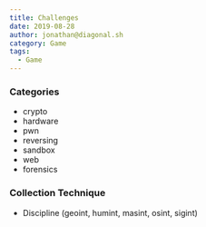```yaml
---
title: Challenges
date: 2019-08-28
author: jonathan@diagonal.sh
category: Game
tags:
  - Game
---
```


### Categories

- crypto
- hardware
- pwn
- reversing
- sandbox
- web
- forensics

### Collection Technique

- Discipline (geoint, humint, masint, osint, sigint)
